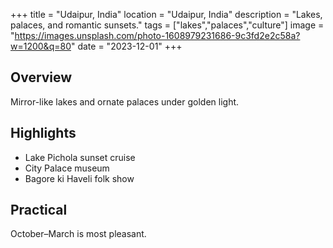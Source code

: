 +++
title = "Udaipur, India"
location = "Udaipur, India"
description = "Lakes, palaces, and romantic sunsets."
tags = ["lakes","palaces","culture"]
image = "https://images.unsplash.com/photo-1608979231686-9c3fd2e2c58a?w=1200&q=80"
date = "2023-12-01"
+++

## Overview
Mirror-like lakes and ornate palaces under golden light.

## Highlights
- Lake Pichola sunset cruise
- City Palace museum
- Bagore ki Haveli folk show

## Practical
October–March is most pleasant.
